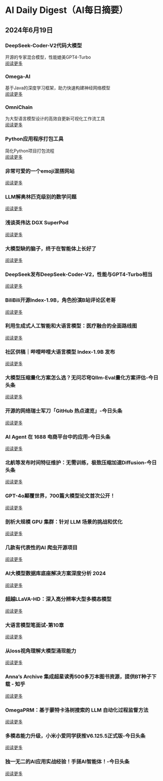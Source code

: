 # AI Daily Digest（AI每日摘要）

## 2024年6月19日

### DeepSeek-Coder-V2代码大模型
开源的专家混合模型，性能媲美GPT4-Turbo  
[阅读更多](https://mp.weixin.qq.com/s/UTpOTgBEUBb3oZp_rmJEXw)

### Omega-AI
基于Java的深度学习框架，助力快速构建神经网络模型  
[阅读更多](https://mp.weixin.qq.com/s/rk0UY0IUHs9IqNBpigOxyA)

### OmniChain
为大型语言模型设计的高效自更新可视化工作流工具  
[阅读更多](https://mp.weixin.qq.com/s/I0MQoW2oPjZQmeO_TGQ5dg)

### Python应用程序打包工具
简化Python项目打包流程  
[阅读更多](https://mp.weixin.qq.com/s/FCNDFG4vkxpn5T9rZ7D0eQ)

### 非常可爱的一个emoji混搭网站
[阅读更多](https://mp.weixin.qq.com/s/YHOAwAO3-YtXyRO51X6-Gg)

### LLM解奥林匹克级别的数学问题
[阅读更多](https://mp.weixin.qq.com/s/mjNrfKiRTHDWNyNucY_Mbw?poc_token=HHgVcmajHxOgULVP7lNGER1Jh5OID8mC7DoqchSs)

### 浅谈英伟达 DGX SuperPod
[阅读更多](https://mp.weixin.qq.com/s/Ud33Pk8tYdRX1iCa5QxBAw)

### 大模型缺的脑子，终于在智能体上长好了
[阅读更多](https://mp.weixin.qq.com/s/hBvP33Kge78DuJCxaX53OQ)

### DeepSeek发布DeepSeek-Coder-V2，性能与GPT4-Turbo相当
[阅读更多](https://mp.weixin.qq.com/s/lOoGOIDXHihQYsm5Oh12VA)

### BiliBili开源Index-1.9B，角色扮演B站评论区老哥
[阅读更多](https://mp.weixin.qq.com/s/7uhb2lAYz961ZaBJ6bzj4A)

### 利用生成式人工智能和大语言模型：医疗融合的全面路线图
[阅读更多](https://mp.weixin.qq.com/s/u2H3QTmHnapFmWLWM_IMLA)

### 社区供稿｜哔哩哔哩大语言模型 Index-1.9B 发布
[阅读更多](https://mp.weixin.qq.com/s/xYqfzsVN70LRf4ss2RaULA)

### 大模型压缩量化方案怎么选？无问芯穹Qllm-Eval量化方案评估-今日头条
[阅读更多](https://www.toutiao.com/article/7381754534957204009/?app=news_article&timestamp=1718706890&use_new_style=1&req_id=2024061818345096609FAEA073530B4A2E&group_id=7381754534957204009&wxshare_count=1&tt_from=weixin&utm_source=weixin&utm_medium=toutiao_android&utm_campaign=client_share&share_token=000aef87-6cb5-4840-8960-bfcc78b748c7&source=m_redirect)

### 开源的网络瑞士军刀「GitHub 热点速览」-今日头条
[阅读更多](https://www.toutiao.com/article/7381510286106264115/?app=news_article&timestamp=1718701390&use_new_style=1&req_id=202406181703100041E8688F73B903EC05&group_id=7381510286106264115&wxshare_count=1&tt_from=weixin&utm_source=weixin&utm_medium=toutiao_android&utm_campaign=client_share&share_token=9c3d272a-4157-440d-b685-8bb534f84f7f&source=m_redirect)

### AI Agent 在 1688 电商平台中的应用-今日头条
[阅读更多](https://www.toutiao.com/article/7381682718825857572/?app=news_article&timestamp=1718701363&use_new_style=1&req_id=20240618170242CE031D2F08A1AD03E0D5&group_id=7381682718825857572&wxshare_count=1&tt_from=weixin&utm_source=weixin&utm_medium=toutiao_android&utm_campaign=client_share&share_token=ffa3f5bf-4f5e-4e12-b2a3-22ea3c17335a&source=m_redirect)

### 北航等发布时间特征维护：无需训练，极致压缩加速Diffusion-今日头条
[阅读更多](https://www.toutiao.com/article/7381745435141997071/?app=news_article&timestamp=1718701328&use_new_style=1&req_id=20240618170207CE031D2F08A1AD03D4BE&group_id=7381745435141997071&wxshare_count=1&tt_from=weixin&utm_source=weixin&utm_medium=toutiao_android&utm_campaign=client_share&share_token=41b7071e-4cff-4428-af86-ecf35ccd118c&source=m_redirect)

### GPT-4o颠覆世界，700篇大模型论文首次公开！
[阅读更多](https://mp.weixin.qq.com/s/HrMzugNJ7RtQR8KKYZJhbA)

### 剖析大规模 GPU 集群：针对 LLM 场景的挑战和优化
[阅读更多](https://mp.weixin.qq.com/s/qUgM5HahbebJpIYiKuT3_w)

### 几款有代表性的AI 爬虫开源项目
[阅读更多](https://mp.weixin.qq.com/s/mkT2eNrch7F8C_c9s96RAQ)

### AI大模型数据库底座解决方案深度分析 2024
[阅读更多](https://mp.weixin.qq.com/s/ZFtfx5NpqcW4mapv5px-xw)

### 超越LLaVA-HD：深入高分辨率大型多模态模型
[阅读更多](https://mp.weixin.qq.com/s/aJalNzQ9HaiRiD-74KntZA)

### 大语言模型笔面试-第10章
[阅读更多](https://mp.weixin.qq.com/s/RNPA5rExiX47EQJtVoqIyw)

### 从loss视角理解大模型涌现能力
[阅读更多](https://mp.weixin.qq.com/s/2UCUrqAgXm8eWWDx89PGDA)

### Anna’s Archive 集成超星读秀500多万本图书资源，提供BT种子下载 - 知乎
[阅读更多](https://zhuanlan.zhihu.com/p/688265961?utm_campaign=shareopn&utm_medium=social&utm_psn=1786380656361668608&utm_source=wechat_session)

### OmegaPRM：基于蒙特卡洛树搜索的 LLM 自动化过程监督方法
[阅读更多](https://mp.weixin.qq.com/s/bcY-j7A2UHIoAgDr0FKi4A)

### 多模态能力升级，小米小爱同学获推V6.125.5正式版-今日头条
[阅读更多](https://www.toutiao.com/article/7381386358751560242/?app=news_article&timestamp=1718671569&use_new_style=1&req_id=2024061808460959F876D5333FA77BDBD9&group_id=7381386358751560242&wxshare_count=1&tt_from=weixin&utm_source=weixin&utm_medium=toutiao_android&utm_campaign=client_share&share_token=b1b95cf6-7e9b-4079-baeb-fd52ea8ea327&source=m_redirect)

### 独一无二的AI应用实战经验！手搓AI智能体！-今日头条
[阅读更多](https://www.toutiao.com/article/7381318921946694194/?app=news_article&timestamp=1718670606&use_new_style=1&req_id=202406180830065CA02392004CB774BE59&group_id=7381318921946694194&wxshare_count=1&tt_from=weixin&utm_source=weixin&utm_medium=toutiao_android&utm_campaign=client_share&share_token=7fd88923-2e0f-46a4-8971-9ed743fb094f&source=m_redirect)
